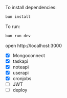 To install dependencies:

```sh
bun install
```

To run:

```sh
bun run dev
```

open http://localhost:3000

- [x] Mongoconnect
- [x] taskapi
- [x] noteapi
- [x] userapi
- [x] cronjobs
- [ ] JWT
- [ ] deploy
